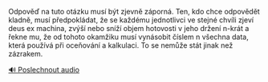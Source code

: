 
Odpověď na tuto otázku musí být zjevně záporná. Ten, kdo chce odpovědět kladně, musí předpokládat, že se každému jednotlivci ve stejné chvíli zjeví deus ex machina, zvýší nebo sníží objem hotovosti v jeho držení n-krát a řekne mu, že od tohoto okamžiku musí vynásobit číslem n všechna data, která používá při oceňování a kalkulaci. To se nemůže stát jinak než zázrakem.

[🔊 Poslechnout audio](/data/7-paragraphs/audio/chapter_78/para_003-Odpov-na-tuto-otzku-mus-bt-zjevn-zporn-Te.mp3)
